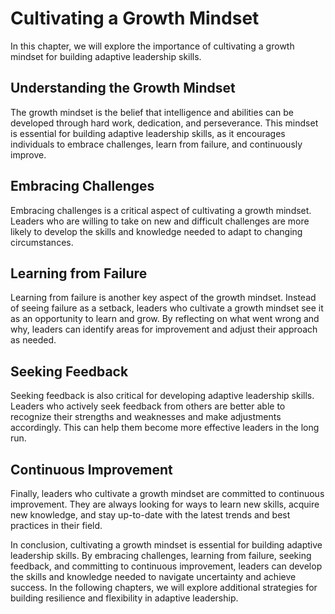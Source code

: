 # Cultivating a Growth Mindset

In this chapter, we will explore the importance of cultivating a growth mindset for building adaptive leadership skills.

Understanding the Growth Mindset
--------------------------------

The growth mindset is the belief that intelligence and abilities can be developed through hard work, dedication, and perseverance. This mindset is essential for building adaptive leadership skills, as it encourages individuals to embrace challenges, learn from failure, and continuously improve.

Embracing Challenges
--------------------

Embracing challenges is a critical aspect of cultivating a growth mindset. Leaders who are willing to take on new and difficult challenges are more likely to develop the skills and knowledge needed to adapt to changing circumstances.

Learning from Failure
---------------------

Learning from failure is another key aspect of the growth mindset. Instead of seeing failure as a setback, leaders who cultivate a growth mindset see it as an opportunity to learn and grow. By reflecting on what went wrong and why, leaders can identify areas for improvement and adjust their approach as needed.

Seeking Feedback
----------------

Seeking feedback is also critical for developing adaptive leadership skills. Leaders who actively seek feedback from others are better able to recognize their strengths and weaknesses and make adjustments accordingly. This can help them become more effective leaders in the long run.

Continuous Improvement
----------------------

Finally, leaders who cultivate a growth mindset are committed to continuous improvement. They are always looking for ways to learn new skills, acquire new knowledge, and stay up-to-date with the latest trends and best practices in their field.

In conclusion, cultivating a growth mindset is essential for building adaptive leadership skills. By embracing challenges, learning from failure, seeking feedback, and committing to continuous improvement, leaders can develop the skills and knowledge needed to navigate uncertainty and achieve success. In the following chapters, we will explore additional strategies for building resilience and flexibility in adaptive leadership.
